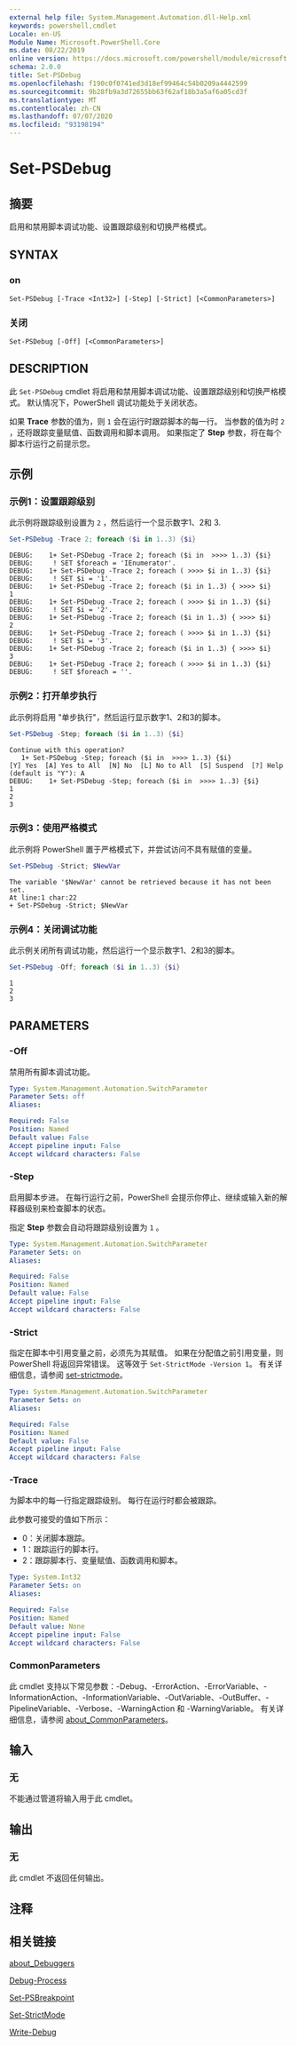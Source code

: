 ```yaml
---
external help file: System.Management.Automation.dll-Help.xml
keywords: powershell,cmdlet
Locale: en-US
Module Name: Microsoft.PowerShell.Core
ms.date: 08/22/2019
online version: https://docs.microsoft.com/powershell/module/microsoft.powershell.core/set-psdebug?view=powershell-6&WT.mc_id=ps-gethelp
schema: 2.0.0
title: Set-PSDebug
ms.openlocfilehash: f190c0f0741ed3d18ef99464c54b0209a4442599
ms.sourcegitcommit: 9b28fb9a3d72655bb63f62af18b3a5af6a05cd3f
ms.translationtype: MT
ms.contentlocale: zh-CN
ms.lasthandoff: 07/07/2020
ms.locfileid: "93198194"
---
```

# Set-PSDebug

## 摘要
启用和禁用脚本调试功能、设置跟踪级别和切换严格模式。

## SYNTAX

### on

```
Set-PSDebug [-Trace <Int32>] [-Step] [-Strict] [<CommonParameters>]
```

### 关闭

```
Set-PSDebug [-Off] [<CommonParameters>]
```

## DESCRIPTION

此 `Set-PSDebug` cmdlet 将启用和禁用脚本调试功能、设置跟踪级别和切换严格模式。 默认情况下，PowerShell 调试功能处于关闭状态。

如果 **Trace** 参数的值为，则 `1` 会在运行时跟踪脚本的每一行。 当参数的值为时 `2` ，还将跟踪变量赋值、函数调用和脚本调用。 如果指定了 **Step** 参数，将在每个脚本行运行之前提示您。

## 示例

### 示例1：设置跟踪级别

此示例将跟踪级别设置为 `2` ，然后运行一个显示数字1、2和
3.

```powershell
Set-PSDebug -Trace 2; foreach ($i in 1..3) {$i}
```

```Output
DEBUG:    1+ Set-PSDebug -Trace 2; foreach ($i in  >>>> 1..3) {$i}
DEBUG:     ! SET $foreach = 'IEnumerator'.
DEBUG:    1+ Set-PSDebug -Trace 2; foreach ( >>>> $i in 1..3) {$i}
DEBUG:     ! SET $i = '1'.
DEBUG:    1+ Set-PSDebug -Trace 2; foreach ($i in 1..3) { >>>> $i}
1
DEBUG:    1+ Set-PSDebug -Trace 2; foreach ( >>>> $i in 1..3) {$i}
DEBUG:     ! SET $i = '2'.
DEBUG:    1+ Set-PSDebug -Trace 2; foreach ($i in 1..3) { >>>> $i}
2
DEBUG:    1+ Set-PSDebug -Trace 2; foreach ( >>>> $i in 1..3) {$i}
DEBUG:     ! SET $i = '3'.
DEBUG:    1+ Set-PSDebug -Trace 2; foreach ($i in 1..3) { >>>> $i}
3
DEBUG:    1+ Set-PSDebug -Trace 2; foreach ( >>>> $i in 1..3) {$i}
DEBUG:     ! SET $foreach = ''.
```

### 示例2：打开单步执行

此示例将启用 "单步执行"，然后运行显示数字1、2和3的脚本。

```powershell
Set-PSDebug -Step; foreach ($i in 1..3) {$i}
```

```Output
Continue with this operation?
   1+ Set-PSDebug -Step; foreach ($i in  >>>> 1..3) {$i}
[Y] Yes  [A] Yes to All  [N] No  [L] No to All  [S] Suspend  [?] Help (default is "Y"): A
DEBUG:    1+ Set-PSDebug -Step; foreach ($i in  >>>> 1..3) {$i}
1
2
3
```

### 示例3：使用严格模式

此示例将 PowerShell 置于严格模式下，并尝试访问不具有赋值的变量。

```powershell
Set-PSDebug -Strict; $NewVar
```

```Output
The variable '$NewVar' cannot be retrieved because it has not been set.
At line:1 char:22
+ Set-PSDebug -Strict; $NewVar
```

### 示例4：关闭调试功能

此示例关闭所有调试功能，然后运行一个显示数字1、2和3的脚本。

```powershell
Set-PSDebug -Off; foreach ($i in 1..3) {$i}
```

```Output
1
2
3
```

## PARAMETERS

### -Off

禁用所有脚本调试功能。

```yaml
Type: System.Management.Automation.SwitchParameter
Parameter Sets: off
Aliases:

Required: False
Position: Named
Default value: False
Accept pipeline input: False
Accept wildcard characters: False
```

### -Step

启用脚本步进。 在每行运行之前，PowerShell 会提示你停止、继续或输入新的解释器级别来检查脚本的状态。

指定 **Step** 参数会自动将跟踪级别设置为 `1` 。

```yaml
Type: System.Management.Automation.SwitchParameter
Parameter Sets: on
Aliases:

Required: False
Position: Named
Default value: False
Accept pipeline input: False
Accept wildcard characters: False
```

### -Strict

指定在脚本中引用变量之前，必须先为其赋值。 如果在分配值之前引用变量，则 PowerShell 将返回异常错误。 这等效于 `Set-StrictMode -Version 1`。 有关详细信息，请参阅 [set-strictmode](Set-StrictMode.md)。

```yaml
Type: System.Management.Automation.SwitchParameter
Parameter Sets: on
Aliases:

Required: False
Position: Named
Default value: False
Accept pipeline input: False
Accept wildcard characters: False
```

### -Trace

为脚本中的每一行指定跟踪级别。 每行在运行时都会被跟踪。

此参数可接受的值如下所示：

- 0：关闭脚本跟踪。
- 1：跟踪运行的脚本行。
- 2：跟踪脚本行、变量赋值、函数调用和脚本。

```yaml
Type: System.Int32
Parameter Sets: on
Aliases:

Required: False
Position: Named
Default value: None
Accept pipeline input: False
Accept wildcard characters: False
```

### CommonParameters

此 cmdlet 支持以下常见参数：-Debug、-ErrorAction、-ErrorVariable、-InformationAction、-InformationVariable、-OutVariable、-OutBuffer、-PipelineVariable、-Verbose、-WarningAction 和 -WarningVariable。 有关详细信息，请参阅 [about_CommonParameters](https://go.microsoft.com/fwlink/?LinkID=113216)。

## 输入

### 无

不能通过管道将输入用于此 cmdlet。

## 输出

### 无

此 cmdlet 不返回任何输出。

## 注释

## 相关链接

[about_Debuggers](./About/about_Debuggers.md)

[Debug-Process](../Microsoft.PowerShell.Management/Debug-Process.md)

[Set-PSBreakpoint](../Microsoft.PowerShell.Utility/Set-PSBreakpoint.md)

[Set-StrictMode](Set-StrictMode.md)

[Write-Debug](../Microsoft.PowerShell.Utility/Write-Debug.md)
